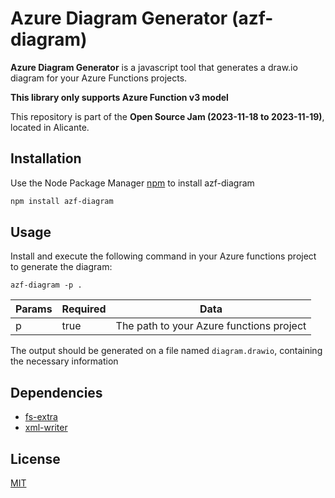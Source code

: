# Azure Diagram Generator (azf-diagram)

**Azure Diagram Generator** is a javascript tool that generates a draw.io diagram for your Azure Functions projects.

**This library only supports Azure Function v3 model**

This repository is part of the **Open Source Jam (2023-11-18 to 2023-11-19)**, located in Alicante.

## Installation

Use the Node Package Manager [npm](https://www.npmjs.com/) to install azf-diagram

```bash
npm install azf-diagram
```

## Usage

Install and execute the following command in your Azure functions project to generate the diagram:

```shell
azf-diagram -p .
```

| Params | Required | Data                                     |
| ------ | -------- | ---------------------------------------- |
| p      | true     | The path to your Azure functions project |

The output should be generated on a file named `diagram.drawio`, containing the necessary information

## Dependencies

- [fs-extra](https://www.npmjs.com/package/fs-extra)
- [xml-writer](https://www.npmjs.com/package/xml-writer)

## License

[MIT](https://choosealicense.com/licenses/mit/)